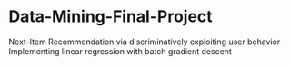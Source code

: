 # Data-Mining-Final-Project
Next-Item Recommendation via discriminatively exploiting user behavior
Implementing linear regression with batch gradient descent
